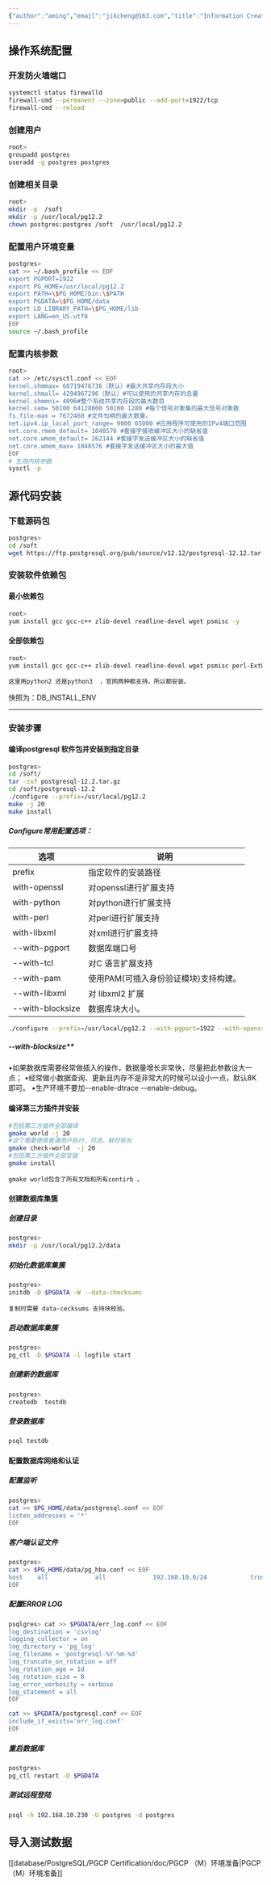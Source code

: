 ```yaml
---
{"author":"aming","email":"jikcheng@163.com","title":"Information Creation PostgreSQL-1 Soft Install And createdb","creation_date":"2022-11-03 08:45","Last modified date":"2022-11-27 19:15","tags":"Information Creation PostgreSQL-1 Soft Install And createdb","File Folder with relative path":"database/PostgreSQL/PGCP Certification/doc","remark":null,"other":null,"dg-publish":true,"permalink":"/database/postgre-sql/pgcp-certification/doc/information-creation-postgre-sql-1-soft-install-and-createdb/","dgPassFrontmatter":true}
---
```




## 操作系统配置
### 开发防火墙端口
```bash
systemctl status firewalld
firewall-cmd --permanent --zone=public --add-port=1922/tcp
firewall-cmd --reload
```
### 创建用户
```bash
root>
groupadd postgres
useradd -g postgres postgres
```
### 创建相关目录
```bash
root>
mkdir -p  /soft
mkdir -p /usr/local/pg12.2
chown postgres:postgres /soft  /usr/local/pg12.2
```
###  配置用户环境变量
```bash
postgres> 
cat >> ~/.bash_profile << EOF
export PGPORT=1922
export PG_HOME=/usr/local/pg12.2
export PATH=\$PG_HOME/bin:\$PATH
export PGDATA=\$PG_HOME/data
export LD_LIBRARY_PATH=\$PG_HOME/lib
export LANG=en_US.utf8
EOF
source ~/.bash_profile
```

### 配置内核参数
```bash
root>
cat >> /etc/sysctl.conf << EOF
kernel.shmmax= 68719476736（默认）#最大共享内存段大小
kernel.shmall= 4294967296（默认）#可以使用的共享内存的总量
kernel.shmmni= 4096#整个系统共享内存段的最大数目
kernel.sem= 50100 64128000 50100 1280 #每个信号对象集的最大信号对象数
fs.file-max = 7672460 #文件句柄的最大数量。
net.ipv4.ip_local_port_range= 9000 65000 #应用程序可使用的IPv4端口范围
net.core.rmem_default= 1048576 #套接字接收缓冲区大小的缺省值
net.core.wmem_default= 262144 #套接字发送缓冲区大小的缺省值
net.core.wmem_max= 1048576 #套接字发送缓冲区大小的最大值
EOF
# 生效内核参数
sysctl -p
```

## 源代码安装
### 下载源码包
```bash
postgres> 
cd /soft
wget https://ftp.postgresql.org/pub/source/v12.12/postgresql-12.12.tar.gz
```


### 安装软件依赖包
#### 最小依赖包
```bash
root>
yum install gcc gcc-c++ zlib-devel readline-devel wget psmisc -y 
```
#### 全部依赖包
```bash
root>
yum install gcc gcc-c++ zlib-devel readline-devel wget psmisc perl-ExtUtils-Embed pam-devel libxml2-devel libxslt-devel openldap-devel python39-devel python2-devel openssl-devel cmake wget -y 
```

```ad-warning
这里用python2 还是python3  ，官网两种都支持。所以都安装。
```
快照为：DB_INSTALL_ENV

---

### 安装步骤
#### 编译postgresql 软件包并安装到指定目录
```bash
postgres>
cd /soft/
tar -zxf postgresql-12.2.tar.gz
cd /soft/postgresql-12.2
./configure --prefix=/usr/local/pg12.2
make -j 20
make install
```

##### **Configure常用配置选项：**
| 选项             | 说明                                  |
| ---------------- | ------------------------------------- |
| prefix           | 指定软件的安装路径                    |
| with-openssl     | 对openssl进行扩展支持                 |
| with-python      | 对python进行扩展支持                  |
| with-perl        | 对perl进行扩展支持                    |
| with-libxml      | 对xml进行扩展支持                     |
| --with-pgport    | 数据库端口号                          |
| --with-tcl       | 对C 语言扩展支持                      |
| --with-pam       | 使用PAM(可插入身份验证模块)支持构建。 |
| --with-libxml    | 对 libxml2 扩展                       |
| --with-blocksize | 数据库块大小。                        | 

```bash
./configure --prefix=/usr/local/pg12.2 --with-pgport=1922 --with-openssl --with-perl --with-tcl --with-python  --without-ldap --with-libxml --with-libxslt --enable-thread-safety --with-wal-blocksize=16 --with-blocksize=8 --enable-dtrace --enable-debug
```


##### --with-blocksize**
•如果数据库需要经常做插入的操作，数据量增长非常快，尽量把此参数设大一点；
•经常做小数据查询、更新且内存不是非常大的时候可以设小一点，默认8K即可。
•生产环境不要加--enable-dtrace --enable-debug。


#### 编译第三方插件并安装
```bash
#包括第三方插件全部编译
gmake world -j 20
#这个需要使用普通用户执行，可选，耗时较长
gmake check-world  -j 20
#包括第三方插件全部安装
gmake install
```

```ad-note
gmake world包含了所有文档和所有contirb 。

```
#### 创建数据库集簇
##### 创建目录
```bash
postgres>
mkdir -p /usr/local/pg12.2/data
```
##### 初始化数据库集簇
```bash
postgres>
initdb -D $PGDATA -W --data-checksums  
```

```ad-note
复制时需要 data-cecksums 支持块校验。
```
##### 启动数据库集簇
```bash
postgres>
pg_ctl -D $PGDATA -l logfile start
```
##### 创建新的数据库
```bash
postgres>
createdb  testdb
```
##### 登录数据库
```bash
psql testdb
```

#### 配置数据库网络和认证

##### 配置监听
```bash
postgres>
cat >> $PG_HOME/data/postgresql.conf << EOF
listen_addresses = '*' 
EOF
```
##### 客户端认证文件
```bash
postgres>
cat >> $PG_HOME/data/pg_hba.conf << EOF
host    all             all             192.168.10.0/24            trust
EOF
```


##### 配置ERROR LOG 
```bash
psqlgres> cat >> $PGDATA/err_log.conf << EOF
log_destination = 'csvlog'
logging_collector = on
log_directory = 'pg_log'
log_filename = 'postgresql-%Y-%m-%d'
log_truncate_on_rotation = off
log_rotation_age = 1d
log_rotation_size = 0
log_error_verbosity = verbose
log_statement = all
EOF

cat >> $PGDATA/postgresql.conf << EOF
include_if_exists='err_log.conf'
EOF
```
##### 重启数据库
```bash
postgres>
pg_ctl restart -D $PGDATA
```

##### 测试远程登陆
```bash
psql -h 192.168.10.230 -U postgres -d postgres
```
## 导入测试数据
[[database/PostgreSQL/PGCP Certification/doc/PGCP （M）环境准备\|PGCP （M）环境准备]]


